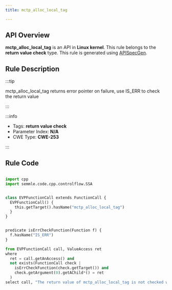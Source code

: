 ```yaml
---
title: mctp_alloc_local_tag

---
```



## API Overview
**mctp_alloc_local_tag** is an API in **Linux kernel**. This rule belongs to the **return value check** type. This rule is generated using [APISpecGen](../../tools/APISpecGen).
## Rule Description

:::tip

mctp_alloc_local_tag returns error pointer on failure, use IS_ERR to check the return value

:::

:::info

- Tags: **return value check**
- Parameter Index: **N/A**
- CWE Type: **CWE-253**

:::

## Rule Code
```python

import cpp
import semmle.code.cpp.controlflow.SSA


class EVPFunctionCall extends FunctionCall {
  EVPFunctionCall() {
    this.getTarget().hasName("mctp_alloc_local_tag")
  }
}


predicate isErrCheckFunction(Function f) {
  f.hasName("IS_ERR") 
}

from EVPFunctionCall call, ValueAccess ret
where
  ret = call.getAnAccess() and
  not exists(FunctionCall check |
    isErrCheckFunction(check.getTarget()) and
    check.getArgument(0).getAChild*() = ret
  )
select call, "The return value of mctp_alloc_local_tag is not checked with IS_ERR."
    
```